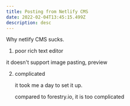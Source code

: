 ```yaml
---
title: Posting from Netlify CMS
date: 2022-02-04T13:45:15.499Z
description: desc
---
```

Why netlify CMS sucks. 

1. poor rich text editor

it doesn't support image pasting, preview

2. complicated 

   it took me a day to set it up. 

   compared to forestry.io, it is too complicated